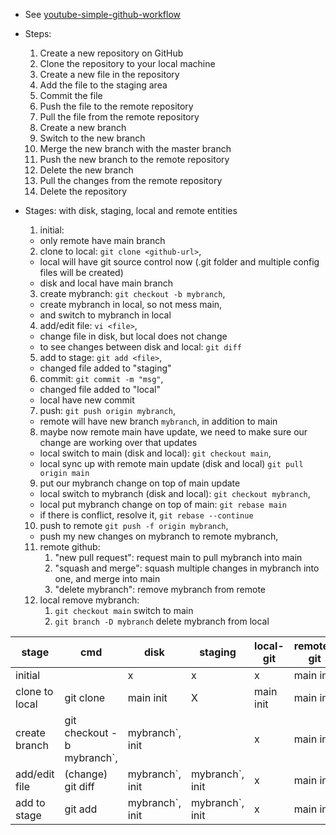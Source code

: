 * See [youtube-simple-github-workflow](https://www.youtube.com/watch?v=uj8hjLyEBmU)

* Steps:
  1. Create a new repository on GitHub
  2. Clone the repository to your local machine
  3. Create a new file in the repository
  4. Add the file to the staging area
  5. Commit the file
  6. Push the file to the remote repository
  7. Pull the file from the remote repository
  8. Create a new branch
  9. Switch to the new branch
  10. Merge the new branch with the master branch
  11. Push the new branch to the remote repository
  12. Delete the new branch
  13. Pull the changes from the remote repository
  14. Delete the repository

* Stages: with disk, staging, local and remote entities
  1. initial:
    - only remote have main branch
  2. clone to local: `git clone <github-url>`,
    - local will have git source control now (.git folder and multiple config files will be created)
    - disk and local have main branch
  3. create mybranch: `git checkout -b mybranch`,
    - create mybranch in local, so not mess main,
    - and switch to mybranch in local
  4. add/edit file: `vi <file>`,
    - change file in disk, but local does not change
    - to see changes between disk and local: `git diff`
  5. add to stage: `git add <file>`,
    - changed file added to "staging"
  6. commit: `git commit -m "msg"`,
    - changed file added to "local"
    - local have new commit
  7. push: `git push origin mybranch`,
    - remote will have new branch `mybranch`, in addition to main
  8. maybe now remote main have update, we need to make sure our change are working over that updates
    - local switch to main (disk and local): `git checkout main`,
    - local sync up with remote main update (disk and local) `git pull origin main`
  9. put our mybranch change on top of main update
    - local switch to mybranch (disk and local): `git checkout mybranch`,
    - local put mybranch change on top of main:  `git rebase main`
    - if there is conflict, resolve it, `git rebase --continue`
  10. push to remote `git push -f origin mybranch`,
    - push my new changes on mybranch to remote mybranch,
  11. remote github:
      1.  "new pull request": request main to pull mybranch into main
      2.  "squash and merge": squash multiple changes in mybranch into one, and merge into main
      3.  "delete mybranch": remove mybranch from remote
  12. local remove mybranch:
      1.  `git checkout main` switch to main
      2.  `git branch -D mybranch` delete mybranch from local

| stage          | cmd                    | disk      | staging   | local-git | remote-git |
| -------------- | ---------------------- | --------- | --------- | --------- | ---------- |
| initial        |                        | x         | x         | x         | main init  |
| clone to local | git clone <github-url> | main init | X         | main init | main init  |
| create branch  | git checkout -b mybranch`, |mybranch`, init |           | x         | main init  |
| add/edit file  | (change) git diff      |mybranch`, init |mybranch`, init | x         | main init  |
| add to stage   | git add <file>         |mybranch`, init |mybranch`, init | x         | main init  |

